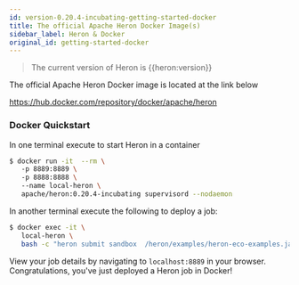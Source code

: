```yaml
---
id: version-0.20.4-incubating-getting-started-docker
title: The official Apache Heron Docker Image(s)
sidebar_label: Heron & Docker
original_id: getting-started-docker
---
```

<!--
    Licensed to the Apache Software Foundation (ASF) under one
    or more contributor license agreements.  See the NOTICE file
    distributed with this work for additional information
    regarding copyright ownership.  The ASF licenses this file
    to you under the Apache License, Version 2.0 (the
    "License"); you may not use this file except in compliance
    with the License.  You may obtain a copy of the License at
      http://www.apache.org/licenses/LICENSE-2.0
    Unless required by applicable law or agreed to in writing,
    software distributed under the License is distributed on an
    "AS IS" BASIS, WITHOUT WARRANTIES OR CONDITIONS OF ANY
    KIND, either express or implied.  See the License for the
    specific language governing permissions and limitations
    under the License.
-->

> The current version of Heron is {{heron:version}}

The official Apache Heron Docker image is located at the link below

<a target="_blank" href="https://hub.docker.com/repository/docker/apache/heron">https://hub.docker.com/repository/docker/apache/heron</a>

### Docker Quickstart
In one terminal execute to start Heron in a container

```bash
$ docker run -it  --rm \ 
   -p 8889:8889 \ 
   -p 8888:8888 \ 
   --name local-heron \ 
   apache/heron:0.20.4-incubating supervisord --nodaemon
```
In another terminal execute the following to deploy a job:
```bash
$ docker exec -it \ 
   local-heron \ 
   bash -c "heron submit sandbox  /heron/examples/heron-eco-examples.jar org.apache.heron.eco.Eco --eco-config-file /heron/examples/heron_wordcount.yaml"
```

View your job details by navigating to `localhost:8889` in your browser.  Congratulations, you've just deployed a Heron job in Docker!





